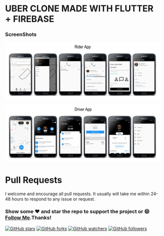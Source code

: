 # UBER CLONE MADE WITH FLUTTER + FIREBASE

### ScreenShots

<img src="uber_rider/screenshot/riderApp.jpg"><br>

<img src="uber_driver/screeshot/driverApp.png"><br>

# Pull Requests
 I welcome and encourage all pull requests. It usually will take me within 24-48 hours to respond to any issue or request. 
 
### Show some :heart: and star the repo to support the project or :smile:[Follow Me](https://github.com/marcioquimbundo).Thanks!
[![GitHub stars](https://img.shields.io/github/stars/marcioquimbundo/uber_clone.svg?style=social&label=Star)](https://github.com/MarcioQuimbundo/uber_clone) [![GitHub forks](https://img.shields.io/github/forks/marcioquimbundo/uber_clone.svg?style=social&label=Fork)](https://github.com/MarcioQuimbundo/uber_clone/fork) [![GitHub watchers](https://img.shields.io/github/watchers/marcioquimbundo/uber_clone.svg?style=social&label=Watch)](https://github.com/MarcioQuimbundo/uber_clone) [![GitHub followers](https://img.shields.io/github/followers/marcioquimbundo.svg?style=social&label=Follow)](https://github.com/MarcioQuimbundo/)  
